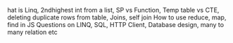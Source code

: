 hat is Linq, 2ndhighest int from a list, SP vs Function, Temp table vs CTE, deleting duplicate rows from table, Joins, self join
How to use reduce, map, find in JS Questions on LINQ, SQL, HTTP Client, Database design, many to many relation etc